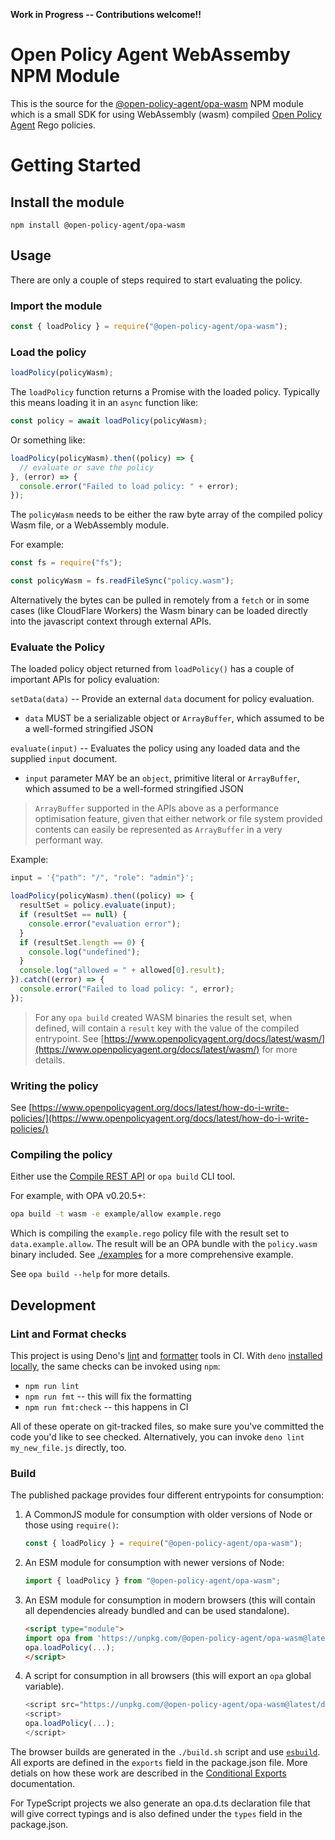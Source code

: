 **Work in Progress -- Contributions welcome!!**

# Open Policy Agent WebAssemby NPM Module

This is the source for the
[@open-policy-agent/opa-wasm](https://www.npmjs.com/package/@open-policy-agent/opa-wasm)
NPM module which is a small SDK for using WebAssembly (wasm) compiled
[Open Policy Agent](https://www.openpolicyagent.org/) Rego policies.

# Getting Started

## Install the module

```
npm install @open-policy-agent/opa-wasm
```

## Usage

There are only a couple of steps required to start evaluating the policy.

### Import the module

```javascript
const { loadPolicy } = require("@open-policy-agent/opa-wasm");
```

### Load the policy

```javascript
loadPolicy(policyWasm);
```

The `loadPolicy` function returns a Promise with the loaded policy. Typically
this means loading it in an `async` function like:

```javascript
const policy = await loadPolicy(policyWasm);
```

Or something like:

```javascript
loadPolicy(policyWasm).then((policy) => {
  // evaluate or save the policy
}, (error) => {
  console.error("Failed to load policy: " + error);
});
```

The `policyWasm` needs to be either the raw byte array of the compiled policy
Wasm file, or a WebAssembly module.

For example:

```javascript
const fs = require("fs");

const policyWasm = fs.readFileSync("policy.wasm");
```

Alternatively the bytes can be pulled in remotely from a `fetch` or in some
cases (like CloudFlare Workers) the Wasm binary can be loaded directly into the
javascript context through external APIs.

### Evaluate the Policy

The loaded policy object returned from `loadPolicy()` has a couple of important
APIs for policy evaluation:

`setData(data)` -- Provide an external `data` document for policy evaluation.

- `data` MUST be a serializable object or `ArrayBuffer`, which assumed to be a
  well-formed stringified JSON

`evaluate(input)` -- Evaluates the policy using any loaded data and the supplied
`input` document.

- `input` parameter MAY be an `object`, primitive literal or `ArrayBuffer`,
  which assumed to be a well-formed stringified JSON

> `ArrayBuffer` supported in the APIs above as a performance optimisation
> feature, given that either network or file system provided contents can easily
> be represented as `ArrayBuffer` in a very performant way.

Example:

```javascript
input = '{"path": "/", "role": "admin"}';

loadPolicy(policyWasm).then((policy) => {
  resultSet = policy.evaluate(input);
  if (resultSet == null) {
    console.error("evaluation error");
  }
  if (resultSet.length == 0) {
    console.log("undefined");
  }
  console.log("allowed = " + allowed[0].result);
}).catch((error) => {
  console.error("Failed to load policy: ", error);
});
```

> For any `opa build` created WASM binaries the result set, when defined, will
> contain a `result` key with the value of the compiled entrypoint. See
> [https://www.openpolicyagent.org/docs/latest/wasm/](https://www.openpolicyagent.org/docs/latest/wasm/)
> for more details.

### Writing the policy

See
[https://www.openpolicyagent.org/docs/latest/how-do-i-write-policies/](https://www.openpolicyagent.org/docs/latest/how-do-i-write-policies/)

### Compiling the policy

Either use the
[Compile REST API](https://www.openpolicyagent.org/docs/latest/rest-api/#compile-api)
or `opa build` CLI tool.

For example, with OPA v0.20.5+:

```bash
opa build -t wasm -e example/allow example.rego
```

Which is compiling the `example.rego` policy file with the result set to
`data.example.allow`. The result will be an OPA bundle with the `policy.wasm`
binary included. See [./examples](./examples) for a more comprehensive example.

See `opa build --help` for more details.

## Development

### Lint and Format checks

This project is using Deno's
[lint](https://deno.land/manual@v1.14.0/tools/linter) and
[formatter](https://deno.land/manual@v1.14.0/tools/formatter) tools in CI. With
`deno`
[installed locally](https://deno.land/manual@v1.14.0/getting_started/installation),
the same checks can be invoked using `npm`:

- `npm run lint`
- `npm run fmt` -- this will fix the formatting
- `npm run fmt:check` -- this happens in CI

All of these operate on git-tracked files, so make sure you've committed the
code you'd like to see checked. Alternatively, you can invoke
`deno lint my_new_file.js` directly, too.

### Build

The published package provides four different entrypoints for consumption:

1. A CommonJS module for consumption with older versions of Node or those using
   `require()`:
   ```js
   const { loadPolicy } = require("@open-policy-agent/opa-wasm");
   ```
1. An ESM module for consumption with newer versions of Node:
   ```js
   import { loadPolicy } from "@open-policy-agent/opa-wasm";
   ```
1. An ESM module for consumption in modern browsers (this will contain all
   dependencies already bundled and can be used standalone).
   ```html
   <script type="module">
   import opa from 'https://unpkg.com/@open-policy-agent/opa-wasm@latest/dist/opa-wasm-browser.esm.js';
   opa.loadPolicy(...);
   </script>
   ```
1. A script for consumption in all browsers (this will export an `opa` global
   variable).
   ```js
   <script src="https://unpkg.com/@open-policy-agent/opa-wasm@latest/dist/opa-wasm-browser.js"></script>
   <script>
   opa.loadPolicy(...);
   </script>
   ```

The browser builds are generated in the `./build.sh` script and use
[`esbuild`][esbuild]. All exports are defined in the `exports` field in the
package.json file. More detials on how these work are described in the
[Conditional Exports][conditional-exports] documentation.

For TypeScript projects we also generate an opa.d.ts declaration file that will
give correct typings and is also defined under the `types` field in the
package.json.

[esbuild]: https://esbuild.github.io/
[conditional-exports]: https://nodejs.org/api/packages.html#conditional-exports
